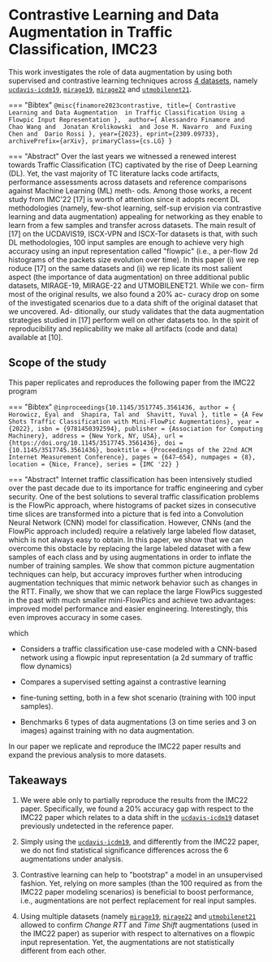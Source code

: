 # Contrastive Learning and Data Augmentation in Traffic Classification, IMC23

This work investigates the role of data
augmentation by using both supervised
and contrastive learning techniques
across [4 datasets](datasets/install), namely
[`ucdavis-icdm19`](/datasets/install/ucdavis-icdm19), 
[`mirage19`](/datasets/install/mirage19), 
[`mirage22`](/datasets/install/mirage22) and 
[`utmobilenet21`](/datasets/install/utmobilenet21).

=== "Bibtex"
	```
    @misc{finamore2023contrastive,
      title={
        Contrastive Learning and Data Augmentation 
        in Traffic Classification Using a 
        Flowpic Input Representation
      }, 
      author={
        Alessandro Finamore and 
        Chao Wang and 
        Jonatan Krolikowski 
        and Jose M. Navarro 
        and Fuxing Chen and 
        Dario Rossi
      },
      year={2023},
      eprint={2309.09733},
      archivePrefix={arXiv},
      primaryClass={cs.LG}
    }
    ```

=== "Abstract"
    Over the last years we witnessed a renewed interest towards
    Traffic Classification (TC) captivated by the rise of Deep
    Learning (DL). Yet, the vast majority of TC literature lacks
    code artifacts, performance assessments across datasets and
    reference comparisons against Machine Learning (ML) meth-
    ods. Among those works, a recent study from IMC'22 [17] is
    worth of attention since it adopts recent DL methodologies
    (namely, few-shot learning, self-sup ervision via contrastive
    learning and data augmentation) appealing for networking as
    they enable to learn from a few samples and transfer across
    datasets. The main result of [17] on the UCDAVIS19, ISCX-VPN
    and ISCX-Tor datasets is that, with such DL methodologies,
    100 input samples are enough to achieve very high accuracy
    using an input representation called "flowpic" (i.e., a per-flow
    2d histograms of the packets size evolution over time).
    In this paper (i) we rep roduce [17] on the same datasets
    and (ii) we rep licate its most salient aspect (the importance
    of data augmentation) on three additional public datasets,
    MIRAGE-19, MIRAGE-22 and UTMOBILENET21. While we con-
    firm most of the original results, we also found a 20% ac-
    curacy drop on some of the investigated scenarios due to
    a data shift of the original dataset that we uncovered. Ad-
    ditionally, our study validates that the data augmentation
    strategies studied in [17] perform well on other datasets too.
    In the spirit of reproducibility and replicability we make all
    artifacts (code and data) available at [10].


## Scope of the study

This paper replicates and reproduces the following paper
from the IMC22 program

=== "Bibtex"
    ```
    @inproceedings{10.1145/3517745.3561436,
    author = {
        Horowicz, Eyal and 
        Shapira, Tal and 
        Shavitt, Yuval
    },
    title = {A Few Shots Traffic Classification with Mini-FlowPic Augmentations},
    year = {2022},
    isbn = {9781450392594},
    publisher = {Association for Computing Machinery},
    address = {New York, NY, USA},
    url = {https://doi.org/10.1145/3517745.3561436},
    doi = {10.1145/3517745.3561436},
    booktitle = {Proceedings of the 22nd ACM Internet Measurement Conference},
    pages = {647–654},
    numpages = {8},
    location = {Nice, France},
    series = {IMC '22}
    }
    ```

=== "Abstract"
    Internet traffic classification has been intensively studied over the past decade due to its importance for traffic engineering and cyber security. One of the best solutions to several traffic classification problems is the FlowPic approach, where histograms of packet sizes in consecutive time slices are transformed into a picture that is fed into a Convolution Neural Network (CNN) model for classification. However, CNNs (and the FlowPic approach included) require a relatively large labeled flow dataset, which is not always easy to obtain. In this paper, we show that we can overcome this obstacle by replacing the large labeled dataset with a few samples of each class and by using augmentations in order to inflate the number of training samples. We show that common picture augmentation techniques can help, but accuracy improves further when introducing augmentation techniques that mimic network behavior such as changes in the RTT. Finally, we show that we can replace the large FlowPics suggested in the past with much smaller mini-FlowPics and achieve two advantages: improved model performance and easier engineering. Interestingly, this even improves accuracy in some cases.


which

* Considers a traffic classification use-case modeled
with a CNN-based network using a flowpic input representation
(a 2d summary of traffic flow dynamics)

* Compares a supervised setting against a contrastive learning 
+ fine-tuning setting, both in a few shot scenario
(training with 100 input samples).

* Benchmarks 6 types of data augmentations (3 on time series
and 3 on images) against training with no data augmentation.

In our paper we replicate and reproduce the IMC22 paper results
and expand the previous analysis to more datasets.

## Takeaways

1. We were able only to partially reproduce the results from the IMC22 paper.
   Specifically, we found a 20% accuracy gap with respect to the IMC22
   paper which relates to a data shift in the [`ucdavis-icdm19`](/datasets/install/ucdavis-icdm19) dataset
   previously undetected in the reference paper.

2. Simply using the [`ucdavis-icdm19`](/datasets/install/ucdavis-icdm19), and differently
   from the IMC22 paper, we do not find statistical significance differences across 
   the 6 augmentations under analysis.

3. Contrastive learning can help to "bootstrap" a model in an unsupervised fashion. Yet,
   relying on more samples (than the 100 required as from the IMC22 paper modeling scenarios)
   is beneficial to boost performance, i.e., augmentations are not perfect replacement for 
   real input samples.
       
4. Using multiple datasets (namely [`mirage19`](/datasets/install/mirage19), 
   [`mirage22`](/datasets/install/mirage22) and 
   [`utmobilenet21`](/datasets/install/utmobilenet21) allowed to confirm 
   *Change RTT* and *Time Shift* augmentations (used in the IMC22 paper) 
   as superior with respect to alternatives on a flowpic input representation.
   Yet, the augmentations are not statistically different from each other.


